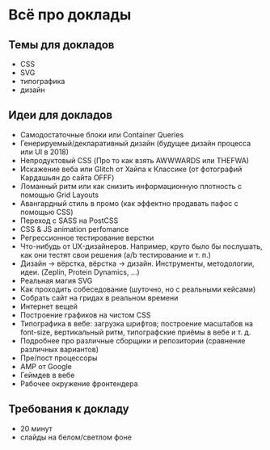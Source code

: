 # Всё про доклады

## Темы для докладов

 - CSS
 - SVG
 - типографика
 - дизайн

## Идеи для докладов
 - Самодостаточные блоки или Container Queries
 - Генерируемый/декларативный дизайн (будущее дизайн процесса или UI в 2018)
 - Непродуктовый CSS (Про то как взять AWWWARDS или THEFWA)
 - Искажение веба или Glitch от Хайпа к Классике (от фотографий Кардашьян до сайта OFFF)
 - Ломанный ритм или как снизить информационную плотность с помощью Grid Layouts
 - Авангардный стиль в промо (как эффектно продавать пафос с помощью CSS)
 - Переход с SASS на PostCSS
 - CSS & JS animation perfomance
 - Регрессионное тестирование верстки
 - Что-нибудь от UX-дизайнеров. Например, круто было бы послушать, как они тестят свои решения (a/b тестирование и т. п.)
 - Дизайн → вёрстка, вёрстка → дизайн. Инструменты, методологии, идеи. (Zeplin, Protein Dynamics, …)
 - Реальная магия SVG
 - Как проходить собеседование (шуточно, но с реальными кейсами)
 - Собрать сайт на гридах в реальном времени
 - Интернет вещей
 - Построение графиков на чистом CSS
 - Типографика в вебе: загрузка шрифтов; построение масштабов на font-size, вертикальный ритм, типографские приёмы в вебе и т. д.
 - Подробнее про различные сборщики и репозитории (сравнение различных вариантов)
 - Пре/пост процессоры
 - AMP от Google
 - Геймдев в вебе
 - Рабочее окружение фронтендера

## Требования к докладу

 - 20 минут
 - слайды на белом/светлом фоне

